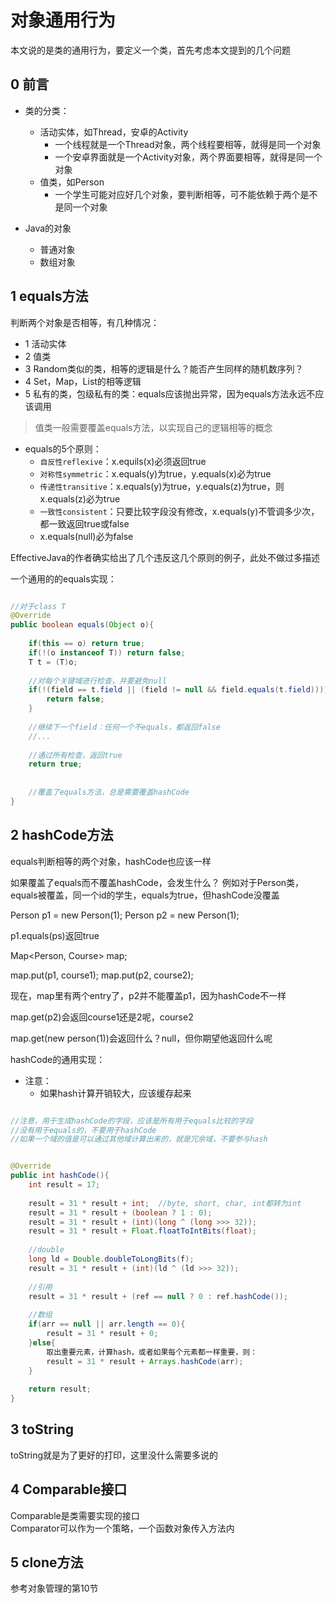 # 对象通用行为


本文说的是类的通用行为，要定义一个类，首先考虑本文提到的几个问题



## 0 前言

* 类的分类：
    * 活动实体，如Thread，安卓的Activity
        * 一个线程就是一个Thread对象，两个线程要相等，就得是同一个对象
        * 一个安卓界面就是一个Activity对象，两个界面要相等，就得是同一个对象
    * 值类，如Person
        * 一个学生可能对应好几个对象，要判断相等，可不能依赖于两个是不是同一个对象

* Java的对象
    * 普通对象
    * 数组对象




## 1 equals方法

判断两个对象是否相等，有几种情况：
* 1 活动实体
* 2 值类
* 3 Random类似的类，相等的逻辑是什么？能否产生同样的随机数序列？
* 4 Set，Map，List的相等逻辑
* 5 私有的类，包级私有的类：equals应该抛出异常，因为equals方法永远不应该调用


>值类一般需要覆盖equals方法，以实现自己的逻辑相等的概念

* equals的5个原则：
    * `自反性reflexive`：x.equils(x)必须返回true
    * `对称性symmetric`：x.equals(y)为true，y.equals(x)必为true
    * `传递性transitive`：x.equals(y)为true，y.equals(z)为true，则x.equals(z)必为true
    * `一致性consistent`：只要比较字段没有修改，x.equals(y)不管调多少次，都一致返回true或false
    * x.equals(null)必为false

EffectiveJava的作者确实给出了几个违反这几个原则的例子，此处不做过多描述


一个通用的的equals实现：

```java

//对于class T
@Override
public boolean equals(Object o){
    
    if(this == o) return true;
    if(!(o instanceof T)) return false;
    T t = (T)o;
    
    //对每个关键域进行检查，并要避免null
    if(!(field == t.field || (field != null && field.equals(t.field)))){
        return false;
    }
    
    //继续下一个field：任何一个不equals，都返回false
    //...
    
    //通过所有检查，返回true
    return true;
    
    
    //覆盖了equals方法，总是需要覆盖hashCode
}

```



## 2 hashCode方法

equals判断相等的两个对象，hashCode也应该一样

如果覆盖了equals而不覆盖hashCode，会发生什么？
例如对于Person类，equals被覆盖，同一个id的学生，equals为true，但hashCode没覆盖

Person p1 = new Person(1);
Person p2 = new Person(1);

p1.equals(ps)返回true

Map<Person, Course> map;

map.put(p1, course1);
map.put(p2, course2);

现在，map里有两个entry了，p2并不能覆盖p1，因为hashCode不一样

map.get(p2)会返回course1还是2呢，course2

map.get(new person(1))会返回什么？null，但你期望他返回什么呢


hashCode的通用实现：

* 注意：
    * 如果hash计算开销较大，应该缓存起来

```java

//注意，用于生成hashCode的字段，应该是所有用于equals比较的字段
//没有用于equals的，不要用于hashCode
//如果一个域的值是可以通过其他域计算出来的，就是冗余域，不要参与hash


@Override
public int hashCode(){
    int result = 17;
    
    result = 31 * result + int;  //byte, short, char, int都转为int
    result = 31 * result + (boolean ? 1 : 0);
    result = 31 * result + (int)(long ^ (long >>> 32));
    result = 31 * result + Float.floatToIntBits(float);
    
    //double
    long ld = Double.doubleToLongBits(f);
    result = 31 * result + (int)(ld ^ (ld >>> 32));
    
    //引用
    result = 31 * result + (ref == null ? 0 : ref.hashCode());
    
    //数组
    if(arr == null || arr.length == 0){
        result = 31 * result + 0;
    }else{
        取出重要元素，计算hash，或者如果每个元素都一样重要，则：
        result = 31 * result + Arrays.hashCode(arr);
    }
    
    return result;
}

```


## 3 toString

toString就是为了更好的打印，这里没什么需要多说的

## 4 Comparable接口

Comparable是类需要实现的接口  
Comparator可以作为一个策略，一个函数对象传入方法内  




## 5 clone方法

参考对象管理的第10节

